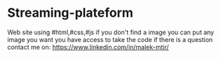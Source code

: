 # Streaming-plateform
Web site using #html,#css,#js
if you don't find a image you can put any image you want
you have access to take the code 
if there is a question contact me on:
https://www.linkedin.com/in/malek-mtir/

